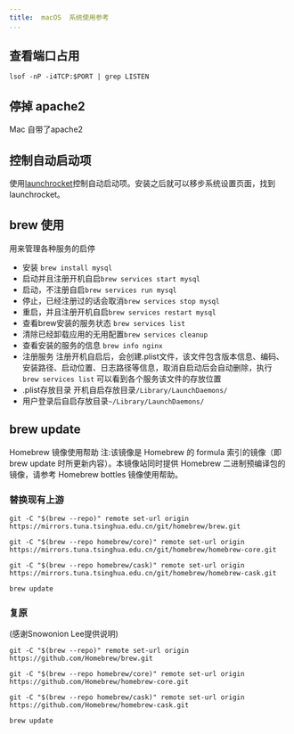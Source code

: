 ```yaml
---
title:  macOS  系统使用参考
...
```


## 查看端口占用
```
lsof -nP -i4TCP:$PORT | grep LISTEN
```

## 停掉 apache2
Mac 自带了apache2

## 控制自动启动项
使用[launchrocket](https://github.com/jimbojsb/launchrocket)控制自动启动项。安装之后就可以移步系统设置页面，找到launchrocket。 

## brew 使用
用来管理各种服务的启停
* 安装    `brew install mysql`
* 启动并且注册开机自启`brew services start mysql`
* 启动，不注册自启`brew services run mysql`
* 停止，已经注册过的话会取消`brew services stop mysql`
* 重启，并且注册开机自启`brew services restart mysql`
* 查看brew安装的服务状态 `brew services list`
* 清除已经卸载应用的无用配置`brew services cleanup`
* 查看安装的服务的信息 `brew info nginx`
* 注册服务
注册开机自启后，会创建.plist文件，该文件包含版本信息、编码、安装路径、启动位置、日志路径等信息，取消自启动后会自动删除，执行 `brew services list` 可以看到各个服务该文件的存放位置
* .plist存放目录  开机自启存放目录`/Library/LaunchDaemons/`
* 用户登录后自启存放目录`~/Library/LaunchDaemons/`

## brew update
Homebrew 镜像使用帮助
注:该镜像是 Homebrew 的 formula 索引的镜像（即 brew update 时所更新内容）。本镜像站同时提供 Homebrew 二进制预编译包的镜像，请参考 Homebrew bottles 镜像使用帮助。

### 替换现有上游
```
git -C "$(brew --repo)" remote set-url origin https://mirrors.tuna.tsinghua.edu.cn/git/homebrew/brew.git

git -C "$(brew --repo homebrew/core)" remote set-url origin https://mirrors.tuna.tsinghua.edu.cn/git/homebrew/homebrew-core.git

git -C "$(brew --repo homebrew/cask)" remote set-url origin https://mirrors.tuna.tsinghua.edu.cn/git/homebrew/homebrew-cask.git

brew update
```
### 复原
(感谢Snowonion Lee提供说明)
```
git -C "$(brew --repo)" remote set-url origin https://github.com/Homebrew/brew.git

git -C "$(brew --repo homebrew/core)" remote set-url origin https://github.com/Homebrew/homebrew-core.git

git -C "$(brew --repo homebrew/cask)" remote set-url origin https://github.com/Homebrew/homebrew-cask.git

brew update
```
